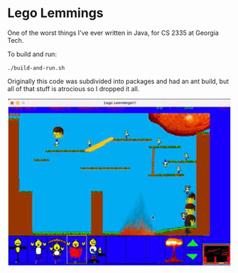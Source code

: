 # Lego Lemmings
One of the worst things I've ever written in Java, for CS 2335 at Georgia Tech.

To build and run:

```
./build-and-run.sh
```

Originally this code was subdivided into packages and had an ant build, but all of that stuff is atrocious so I dropped it all.

<p align="center">
  <img alt="Lego Lemmings Screenshot" src="ScreenShot.gif" width="500" />
</p>
